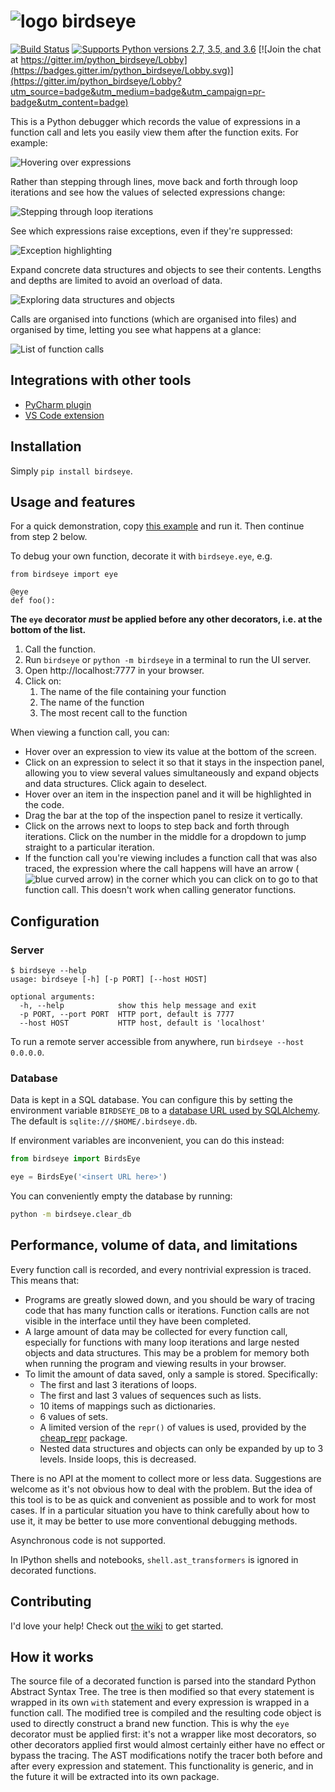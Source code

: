 # ![logo](https://i.imgur.com/i7uaJDO.png) birdseye

[![Build Status](https://travis-ci.org/alexmojaki/birdseye.svg?branch=master)](https://travis-ci.org/alexmojaki/birdseye) [![Supports Python versions 2.7, 3.5, and 3.6](https://img.shields.io/pypi/pyversions/birdseye.svg)](https://pypi.python.org/pypi/birdseye) [![Join the chat at https://gitter.im/python_birdseye/Lobby](https://badges.gitter.im/python_birdseye/Lobby.svg)](https://gitter.im/python_birdseye/Lobby?utm_source=badge&utm_medium=badge&utm_campaign=pr-badge&utm_content=badge)

This is a Python debugger which records the value of expressions in a function call and lets you easily view them after the function exits. For example:

![Hovering over expressions](https://i.imgur.com/rtZEhHb.gif)

Rather than stepping through lines, move back and forth through loop iterations and see how the values of selected expressions change:

![Stepping through loop iterations](https://i.imgur.com/236Gj2E.gif)

See which expressions raise exceptions, even if they're suppressed:

![Exception highlighting](http://i.imgur.com/UxqDyIL.png)

Expand concrete data structures and objects to see their contents. Lengths and depths are limited to avoid an overload of data.

![Exploring data structures and objects](http://i.imgur.com/PfmqZnT.png)

Calls are organised into functions (which are organised into files) and organised by time, letting you see what happens at a glance:

![List of function calls](https://i.imgur.com/5OrB76I.png)

## Integrations with other tools

- [PyCharm plugin](https://github.com/alexmojaki/birdseye-pycharm)
- [VS Code extension](https://github.com/Almenon/birdseye-vscode/)

## Installation

Simply `pip install birdseye`.

## Usage and features

For a quick demonstration, copy [this example](https://github.com/alexmojaki/birdseye/blob/master/example_usage.py) and run it. Then continue from step 2 below.

To debug your own function, decorate it with `birdseye.eye`, e.g.

```
from birdseye import eye

@eye
def foo():
```

**The `eye` decorator *must* be applied before any other decorators, i.e. at the bottom of the list.**

1. Call the function.
2. Run `birdseye` or `python -m birdseye` in a terminal to run the UI server.
3. Open http://localhost:7777 in your browser.
4. Click on:
    1. The name of the file containing your function
    2. The name of the function
    3. The most recent call to the function

When viewing a function call, you can:

- Hover over an expression to view its value at the bottom of the screen.
- Click on an expression to select it so that it stays in the inspection panel, allowing you to view several values simultaneously and expand objects and data structures. Click again to deselect.
- Hover over an item in the inspection panel and it will be highlighted in the code.
- Drag the bar at the top of the inspection panel to resize it vertically.
- Click on the arrows next to loops to step back and forth through iterations. Click on the number in the middle for a dropdown to jump straight to a particular iteration.
- If the function call you're viewing includes a function call that was also traced, the expression where the call happens will have an arrow (![blue curved arrow](https://i.imgur.com/W7DfVeg.png)) in the corner which you can click on to go to that function call. This doesn't work when calling generator functions.

## Configuration

### Server

```
$ birdseye --help
usage: birdseye [-h] [-p PORT] [--host HOST]

optional arguments:
  -h, --help            show this help message and exit
  -p PORT, --port PORT  HTTP port, default is 7777
  --host HOST           HTTP host, default is 'localhost'
```

To run a remote server accessible from anywhere, run `birdseye --host 0.0.0.0`.

### Database

Data is kept in a SQL database. You can configure this by setting the environment variable `BIRDSEYE_DB` to a [database URL used by SQLAlchemy](http://docs.sqlalchemy.org/en/latest/core/engines.html#database-urls). The default is `sqlite:///$HOME/.birdseye.db`.

If environment variables are inconvenient, you can do this instead:

```python
from birdseye import BirdsEye

eye = BirdsEye('<insert URL here>')
```

You can conveniently empty the database by running:

```bash
python -m birdseye.clear_db
```

## Performance, volume of data, and limitations

Every function call is recorded, and every nontrivial expression is traced. This means that:

- Programs are greatly slowed down, and you should be wary of tracing code that has many function calls or iterations. Function calls are not visible in the interface until they have been completed.
- A large amount of data may be collected for every function call, especially for functions with many loop iterations and large nested objects and data structures. This may be a problem for memory both when running the program and viewing results in your browser.
- To limit the amount of data saved, only a sample is stored. Specifically:
  - The first and last 3 iterations of loops.
  - The first and last 3 values of sequences such as lists.
  - 10 items of mappings such as dictionaries.
  - 6 values of sets.
  - A limited version of the `repr()` of values is used, provided by the [cheap_repr](https://github.com/alexmojaki/cheap_repr) package.
  - Nested data structures and objects can only be expanded by up to 3 levels. Inside loops, this is decreased.

There is no API at the moment to collect more or less data. Suggestions are welcome as it's not obvious how to deal with the problem. But the idea of this tool is to be as quick and convenient as possible and to work for most cases. If in a particular situation you have to think carefully about how to use it, it may be better to use more conventional debugging methods.

Asynchronous code is not supported.

In IPython shells and notebooks, `shell.ast_transformers` is ignored in decorated functions.

## Contributing

I'd love your help! Check out [the wiki](https://github.com/alexmojaki/birdseye/wiki) to get started.

## How it works

The source file of a decorated function is parsed into the standard Python Abstract Syntax Tree. The tree is then modified so that every statement is wrapped in its own `with` statement and every expression is wrapped in a function call. The modified tree is compiled and the resulting code object is used to directly construct a brand new function. This is why the `eye` decorator must be applied first: it's not a wrapper like most decorators, so other decorators applied first would almost certainly either have no effect or bypass the tracing. The AST modifications notify the tracer both before and after every expression and statement. This functionality is generic, and in the future it will be extracted into its own package.
